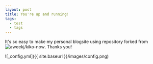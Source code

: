 ```yaml
---
layout: post
title: You're up and running!
tags:
  - test
  - tags
---
```


It's so easy to make my personal blogsite using repository forked from ![aweekj/kiko-now](https://github.com/AWEEKJ/kiko-now). Thanks you!

![_config.yml]({{ site.baseurl }}/images/config.png)
